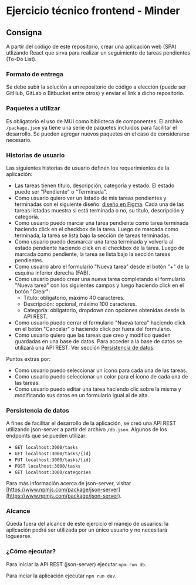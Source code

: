 # Ejercicio técnico frontend - Minder

## Consigna
A partir del código de este repositorio, crear una aplicación web (SPA) utlizando React que sirva para realizar un seguimiento de tareas pendientes (To-Do List).

### Formato de entrega
Se debe subir la solución a un repositorio de código a elección (puede ser GitHub, GitLab o Bitbucket entre otros) y enviar el link a dicho repositorio.

### Paquetes a utilizar
Es obligatorio el uso de MUI como biblioteca de componentes. El archivo ```/package.json``` ya tiene una serie de paquetes incluídos para facilitar el desarrollo. Se pueden agregar nuevos paquetes en el caso de considerarse necesario.

### Historias de usuario
Las siguientes historias de usuario definen los requerimientos de la aplicación:

- Las tareas tienen título, descripción, categoría y estado. El estado puede ser "Pendiente" o "Terminada".
- Como usuario quiero ver un listado de mis tareas pendientes y terminadas con el siguiente diseño: [diseño en Figma](https://www.figma.com/file/4Zwx6CXgKhV8yRGaIBnQK9/To-Do-List?type=design&node-id=0%3A1&mode=design&t=vOfS9v6wmkyCJvcF-1). Cada una de las tareas listadas muestra si está terminada o no, su título, descripción y categoría.
- Como usuario puedo marcar una tarea pendiente como tarea terminada haciendo click en el checkbox de la tarea. Luego de marcada como terminada, la tarea se lista bajo la sección de tareas terminadas.
- Como usuario puedo desmarcar una tarea terminada y volverla al estado pendiente haciendo click en el checkbox de la tarea. Luego de marcada como pendiente, la tarea se lista bajo la sección tareas pendientes.
- Como usuario abro el formulario "Nueva tarea" desde el botón "+" de la esquina inferior derecha (FAB).
- Como usuario puedo crear una nueva tarea completando el formulario "Nueva tarea" con los siguientes campos y luego haciendo click en el botón "Crear":
  - Título: obligatorio, máximo 40 caracteres.
  - Descripción: opcional, máximo 100 caracteres.
  - Categoría: obligatorio, dropdown con opciones obtenidas desde la API REST.
- Como usuario puedo cerrar el formulario "Nueva tarea" haciendo click en el botón "Cancelar" o haciendo click por fuera del formulario.
- Como usuario quiero que las tareas que creo y modifico queden guardadas en una base de datos. Para acceder a la base de datos se utilizará una API REST. Ver sección [Persistencia de datos](#persistencia-de-datos).

Puntos extras por:
- Como usuario puedo seleccionar un ícono para cada una de las tareas.
- Como usuario puedo seleccionar un color para el ícono de cada una de las tareas.
- Como usuario puedo editar una tarea haciendo clic sobre la misma y modificando sus datos en un formulario igual al de alta.

### Persistencia de datos
A fines de facilitar el desarrollo de la aplicación, se creó una API REST utilizando json-server a partir del archivo ```/db.json```. Algunos de los endpoints que se pueden utilizar:

- ```GET localhost:3000/tasks```
- ```GET localhost:3000/tasks/{id}```
- ```PUT localhost:3000/tasks/{id}```
- ```POST localhost:3000/tasks```
- ```GET localhost:3000/categories```

Para más información acerca de json-server, visitar [https://www.npmjs.com/package/json-server](https://www.npmjs.com/package/json-server).

### Alcance
Queda fuera del alcance de este ejercicio el manejo de usuarios: la aplicación podrá ser utilizada por un único usuario y no necesitará loguearse.

### ¿Cómo ejecutar?
Para iniciar la API REST (json-server) ejecutar ```npm run db```.

Para inciar la aplicación ejecutar ```npm run dev```.
